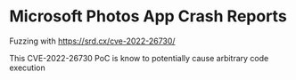 # Microsoft Photos App Crash Reports

Fuzzing with https://srd.cx/cve-2022-26730/

This CVE-2022-26730 PoC is know to potentially cause arbitrary code execution
